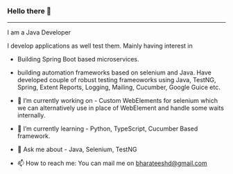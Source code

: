 ### Hello there 👋
---
I am a Java Developer

I develop applications as well test them. Mainly having interest in 

- Building Spring Boot based microservices.
- building automation frameworks based on selenium and Java. Have developed couple of robust testing frameoworks using Java, TestNG, Spring, Extent Reports, Logging, Mailing, Cucumber, Google Guice etc.

- 🔭 I’m currently working on - Custom WebElements for selenium which we can alternatively use in place of WebElement and handle some waits internally.
- 🌱 I’m currently learning - Python, TypeScript, Cucumber Based framework.
- 💬 Ask me about - Java, Selenium, TestNG
- 📫 How to reach me: You can mail me on bharateeshd@gmail.com
